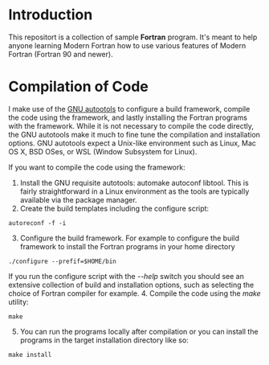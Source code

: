 # Introduction
This repositort is a collection of sample **Fortran** program. It's meant to help anyone learning Modern Fortran how to use various features of Modern Fortran 
(Fortran 90 and newer).

# Compilation of Code
I make use of the [GNU autootols](https://en.wikipedia.org/wiki/GNU_Autotools) to configure a build framework, compile the code using the framework, and lastly installing the Fortran programs with the framework. While it is not necessary to compile the code directly, the GNU autotools make it much to fine tune the compilation and installation options. GNU autotools expect a Unix-like environment such as Linux, Mac OS X, BSD OSes, or WSL (Window Subsystem for Linux).

If you want to compile the code using the framework:

1. Install the GNU requisite autotools: automake autoconf libtool. This is fairly straightforward in a Linux environment as the tools are typically available via the package manager.
2. Create the build templates including the configure script:
```{bash}
autoreconf -f -i
```
3. Configure the build framework. For example to configure the build framework to install the Fortran programs
in your home directory
```{bash}
./configure --prefif=$HOME/bin
```
If you run the configure script with the *--help* switch you should see an extensive collection of build and installation options, such as selecting the choice of Fortran compiler for example.
4. Compile the code using the *make* utility:
```{bash}
make
```
5. You can run the programs locally after compilation or you can install the programs in the target installation directory like so:
```{bash}
make install
```


